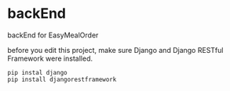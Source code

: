 # backEnd
backEnd for EasyMealOrder


before you edit this project, make sure  Django and Django RESTful Framework were installed.  
```
pip instal django
pip install djangorestframework
```
